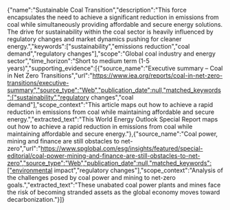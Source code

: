 {"name":"Sustainable Coal Transition","description":"This force encapsulates the need to achieve a significant reduction in emissions from coal while simultaneously providing affordable and secure energy solutions. The drive for sustainability within the coal sector is heavily influenced by regulatory changes and market dynamics pushing for cleaner energy.","keywords":["sustainability","emissions reduction","coal demand","regulatory changes"],"scope":"Global coal industry and energy sector","time_horizon":"Short to medium term (1-5 years)","supporting_evidence":[{"source_name":"Executive summary – Coal in Net Zero Transitions","url":"https://www.iea.org/reports/coal-in-net-zero-transitions/executive-summary","source_type":"Web","publication_date":null,"matched_keywords":["sustainability","regulatory changes","coal demand"],"scope_context":"This article maps out how to achieve a rapid reduction in emissions from coal while maintaining affordable and secure energy.","extracted_text":"This World Energy Outlook Special Report maps out how to achieve a rapid reduction in emissions from coal while maintaining affordable and secure energy."},{"source_name":"Coal power, mining and finance are still obstacles to net-zero","url":"https://www.spglobal.com/esg/insights/featured/special-editorial/coal-power-mining-and-finance-are-still-obstacles-to-net-zero","source_type":"Web","publication_date":null,"matched_keywords":["environmental impact","regulatory changes"],"scope_context":"Analysis of the challenges posed by coal power and mining to net-zero goals.","extracted_text":"These unabated coal power plants and mines face the risk of becoming stranded assets as the global economy moves toward decarbonization."}]}